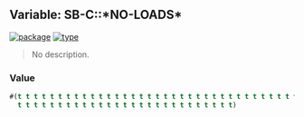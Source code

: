 ## Variable: SB-C::\*NO-LOADS\*
[![package](https://img.shields.io/badge/Package-SB--C-5f9ea0.svg?style=social&colorA=999999)](../) [![type](https://img.shields.io/badge/Type-Variable-5f9ea0.svg?style=social&colorA=999999)](../#variable) 

> No description.

### Value
```cl
#(t t t t t t t t t t t t t t t t t t t t t t t t t t t t t t t t t t t
  t t t t t t t t t t t t t t t t t t t t t t t t t t t)
```
